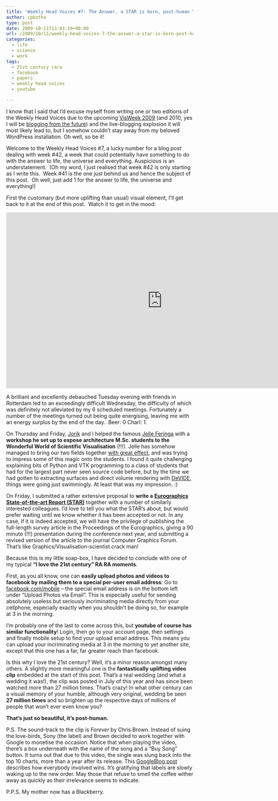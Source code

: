 ```yaml
---
title: 'Weekly Head Voices #7: The Answer, a STAR is born, post-human YouTube'
author: cpbotha
type: post
date: 2009-10-11T13:03:19+00:00
url: /2009/10/11/weekly-head-voices-7-the-answer-a-star-is-born-post-human-youtube/
categories:
  - life
  - science
  - work
tags:
  - 21st century rara
  - facebook
  - papers
  - weekly head voices
  - youtube

---
```

I know that I said that I&#8217;d excuse myself from writing one or two editions of the Weekly Head Voices due to the upcoming [VisWeek 2009][1] (and 2010, yes I will be [blogging from the future][2]) and the live-blogging explosion it will most likely lead to, but I somehow couldn&#8217;t stay away from my beloved WordPress installation. Oh well, so be it!

Welcome to the Weekly Head Voices #7, a lucky number for a blog post dealing with week #42, a week that could potentially have something to do with the answer to life, the universe and everything. Auspicious is an understatement.  (Oh my word, I just realised that week #42 is only starting as I write this.  Week #41 is the one just behind us and hence the subject of this post.  Oh well, just add 1 for the answer to life, the universe and everything!)

First the customary (but more uplifting than usual) visual element, I&#8217;ll get back to it at the end of this post.  Watch it to get in the mood:

<div class="jetpack-video-wrapper">
  <span class="embed-youtube" style="text-align:center; display: block;"><iframe class='youtube-player' type='text/html' width='840' height='473' src='https://www.youtube.com/embed/4-94JhLEiN0?version=3&#038;rel=1&#038;fs=1&#038;autohide=2&#038;showsearch=0&#038;showinfo=1&#038;iv_load_policy=1&#038;wmode=transparent' allowfullscreen='true' style='border:0;'></iframe></span>
</div>

A brilliant and excellently debauched Tuesday evening with friends in Rotterdam led to an exceedingly difficult Wednesday, the difficulty of which was definitely not alleviated by my 6 scheduled meetings. Fortunately a number of the meetings turned out being quite energising, leaving me with an energy surplus by the end of the day.  Beer: 0 Charl: 1.

On Thursday and Friday, [Jorik][3] and I helped the famous [Jelle Feringa][4] with a **workshop he set up to expose architecture M.Sc. students to the Wonderful World of Scientific Visualisation** (!!!). Jelle has somehow managed to bring our two fields together [with great effect][5], and was trying to impress some of this magic onto the students. I found it quite challenging explaining bits of Python and VTK programming to a class of students that had for the largest part never seen source code before, but by the time we had gotten to extracting surfaces and direct volume rendering with [DeVIDE][6], things were going just swimmingly. At least that was my impression. :)

On Friday, I submitted a rather extensive proposal to **write a** [**Eurographics State-of-the-art Report (STAR)**][7] together with a number of similarly interested colleagues. I&#8217;d love to tell you what the STAR&#8217;s about, but would prefer waiting until we know whether it has been accepted or not. In any case, if it is indeed accepted, we will have the privilege of publishing the full-length survey article in the Proceedings of the Eurographics, giving a 90 minute (!!!) presentation during the conference next year, and submitting a revised version of the article to the journal Computer Graphics Forum. That&#8217;s like Graphics/Visualisation-scientist crack man!

Because this is my little soap-box, I have decided to conclude with one of my typical **&#8220;I love the 21st century&#8221; RA RA moments**.

First, as you all know, one can **easily upload photos and videos to facebook by mailing them to a special per-user email address**: Go to [facebook.com/mobile][8] &#8211; the special email address is on the bottom left under &#8220;Upload Photos via Email&#8221;. This is especially useful for sending absolutely useless but seriously incriminating media directly from your cellphone, especially exactly when you shouldn&#8217;t be doing so, for example at 3 in the morning.

I&#8217;m probably one of the last to come across this, but **youtube of course has similar functionality**! Login, then go to your account page, then settings and finally mobile setup to find your upload email address. This means you can upload your incriminating media at 3 in the morning to yet another site, except that this one has a far, far greater reach than facebook.

Is this why I love the 21st century? Well, it&#8217;s a minor reason amongst many others. A slightly more meaningful one is the **fantastically uplifting video clip** embedded at the start of this post. That&#8217;s a real wedding (and what a wedding it was!), the clip was posted in July of this year and has since been watched more than 27 million times. That&#8217;s crazy! In what other century can a visual memory of your humble, although very original, wedding be seen **27 million times** and so brighten up the respective days of millions of people that won&#8217;t ever even know you?

**That&#8217;s just so beautiful, it&#8217;s post-human.**

P.S. The sound-track to the clip is _Forever_ by Chris Brown. Instead of suing the love-birds, Sony (the label) and Brown decided to work together with Google to monetise the occasion. Notice that when playing the video, there&#8217;s a box underneath with the name of the song and a &#8220;Buy Song&#8221; button. It turns out that due to this video, the single was slung back into the top 10 charts, more than a year after its release. This [GoogleBlog post][9] describes how everybody involved wins. It&#8217;s gratifying that labels are slowly waking up to the new order. May those that refuse to smell the coffee wither away as quickly as their irrelevance seems to indicate.

P.P.S. My mother now has a Blackberry.

 [1]: http://vis.computer.org/VisWeek2009/ "VisWeek 2009 website"
 [2]: http://cpbotha.net/2009/10/05/weekly-head-voices-6-heroic-wave-brainy-mice-dont-shoot-the-messenger/#comment-1326 "Robert Kosara notices that I'm a blogger from the future"
 [3]: http://graphics.tudelft.nl/~jorik/ "Jorik's website"
 [4]: http://scriptedbypurpose.wordpress.com/participants/ezct/ "Link with more info about Jelle and his work."
 [5]: http://www.trouw.nl/krantenarchief/2007/07/18/2305745/Tussen_droom_en_ratio.html "Dutch article in Trouw about some of Jelle's work"
 [6]: http://visualization.tudelft.nl/Projects/DeVIDE "DeVIDE website"
 [7]: http://www.eurographics2010.se/calls/stars/ "EG 2010 STAR page"
 [8]: http://www.facebook.com/mobile/ "facebook mobile page"
 [9]: http://googleblog.blogspot.com/2009/07/i-now-pronounce-you-monetized-youtube.html "GoogleBlog post on monetisation of jkwedding"